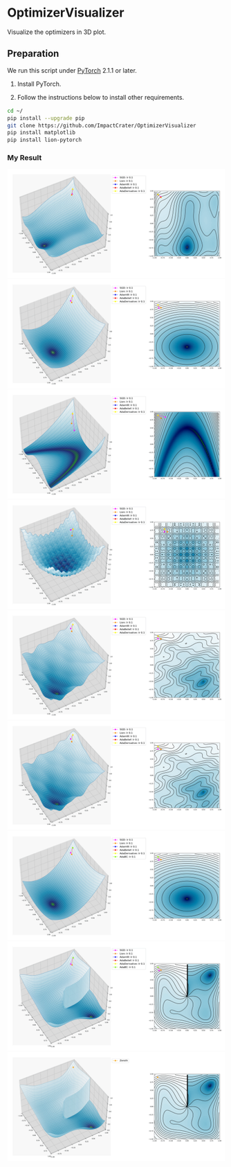 # OptimizerVisualizer
Visualize the optimizers in 3D plot.

## Preparation
We run this script under [PyTorch](https://pytorch.org/) 2.1.1 or later.

1. Install PyTorch.

1. Follow the instructions below to install other requirements.
```bash
cd ~/
pip install --upgrade pip
git clone https://github.com/ImpactCrater/OptimizerVisualizer 
pip install matplotlib
pip install lion-pytorch
```

### My Result
<div align="center">
	<img src="plots/Optimizers (Custom).gif"/>
</div>

<div align="center">
	<img src="plots/Optimizers (Sphere).gif"/>
</div>

<div align="center">
	<img src="plots/Optimizers (Rosenbrock).gif"/>
</div>

<div align="center">
	<img src="plots/Optimizers (Rastrigin).gif"/>
</div>

<div align="center">
	<img src="plots/Optimizers (Custom2).gif"/>
</div>

<div align="center">
	<img src="plots/Optimizers (Custom2).gif"/>
</div>

<div align="center">
	<img src="plots/Optimizers (Sphere) AdaBC.gif"/>
</div>

<div align="center">
	<img src="plots/Optimizers (Spiral).gif"/>
</div>

<div align="center">
	<img src="plots/Optimizers (Spiral) Zeroth.gif"/>
</div>
